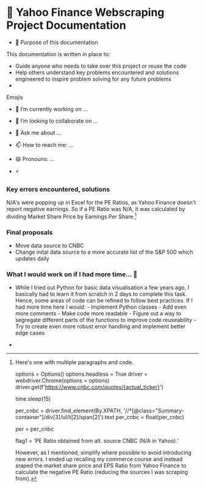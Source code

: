 # 🔭 Yahoo Finance Webscraping Project Documentation

- 🤔 Purpose of this documentation

This documentation is written in place to:

- Guide anyone who needs to take over this project or reuse the code 
- Help others understand key problems encountered and solutions engineered to inspire problem solving for any future problems
- 






Emojis

- 🔭 I’m currently working on ...

- 👯 I’m looking to collaborate on ...

- 💬 Ask me about ...
- 📫 How to reach me: ...
- 😄 Pronouns: ...
- ⚡ 


### Key errors encountered, solutions


N/A's were popping up in Excel for the PE Ratios, as Yahoo Finance doesn't report negative earnings. So if a PE Ratio was N/A, it was calculated by dividing Market Share Price by Earnings Per Share.[^bignote] 



### Final proposals

- Move data source to CNBC 
- Change inital data source to a more accurate list of the S&P 500 which updates daily


### What I would work on if I had more time... 🌱

- While I tried out Python for basic data visualisation a few years ago, I basically had to learn it from scratch in 2 days to complete this task. Hence, some areas of code can be refined to follow best practices. If I had more time here I would:
            - Implement Python classes
            - Add even more comments
            - Make code more readable 
            - Figure out a way to segregate different parts of the functions to improve code reuseability 
            - Try to create even more robust error handling and implement better edge cases 
            
- 


[^bignote]: Here's one with multiple paragraphs and code.

       options = Options()
       options.headless = True
       driver = webdriver.Chrome(options = options)
       driver.get(f'https://www.cnbc.com/quotes/{actual_ticker}')

       time.sleep(15)

       per_cnbc = driver.find_element(By.XPATH, '//*[@class="Summary-container"]/div[3]/ul/li[2]/span[2]').text
       per_cnbc = float(per_cnbc)

       per = per_cnbc

       flag1 = 'PE Ratio obtained from alt. source CNBC (N/A in Yahoo).'

      However, as I mentioned, simplify where possible to avoid introducing new errors. I ended up recalling my commerce course and instead sraped               the market share price and EPS Ratio from Yahoo Finance to calculate the negative PE Ratio (reducing the sources I was scraping from). 

